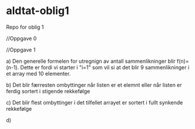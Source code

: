 # aldtat-oblig1
Repo for oblig 1



//Oppgave 0

//Oppgave 1

a) Den generelle formelen for utregnign av antall sammenlikninger blir f(n)=(n-1). Dette er fordi vi starter i "i=1"
    som vil si at det blir 9 sammenlikninger i et array med 10 elementer.

b) Det blir færresten ombyttinger når listen er et elemnt eller når listen er ferdig sortert i stigende rekkefølge

c) Det blir flest ombyttinger i det tilfellet arrayet er sortert i fullt synkende rekkefølge

d) 

